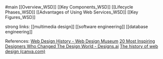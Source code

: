 #main 
[[Overview_WSD]]
[[Key Components_WSD]]
[[Lifecycle Phases_WSD]]
[[Advantages of Using Web Services_WSD]]
[[Key Figures_WSD]]

strong links:
[[multimedia design]]
[[software engineering]]
[[database engineering]]


References:
[Web Design History - Web Design Museum](https://www.webdesignmuseum.org/web-design-history)
[20 Most Inspiring Designers Who Changed The Design World - Designs.ai](https://blog.designs.ai/2018/12/17/20-most-inspiring-designers-who-changed-the-design-world/)
[The history of web design (canva.com)](https://www.canva.com/learn/web-design-history/)

